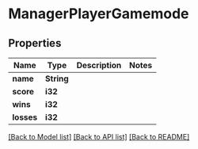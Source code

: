 # ManagerPlayerGamemode

## Properties

Name | Type | Description | Notes
------------ | ------------- | ------------- | -------------
**name** | **String** |  | 
**score** | **i32** |  | 
**wins** | **i32** |  | 
**losses** | **i32** |  | 

[[Back to Model list]](../README.md#documentation-for-models) [[Back to API list]](../README.md#documentation-for-api-endpoints) [[Back to README]](../README.md)


